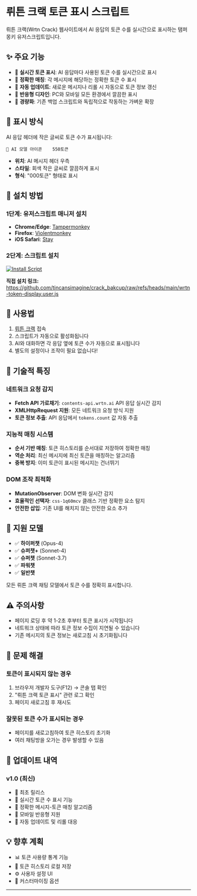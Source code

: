 # 뤼튼 크랙 토큰 표시 스크립트

뤼튼 크랙(Wrtn Crack) 웹사이트에서 AI 응답의 토큰 수를 실시간으로 표시하는 탬퍼몽키 유저스크립트입니다.

## ✨ 주요 기능

- 🔢 **실시간 토큰 표시**: AI 응답마다 사용된 토큰 수를 실시간으로 표시
- 🎯 **정확한 매칭**: 각 메시지에 해당하는 정확한 토큰 수 표시
- 🔄 **자동 업데이트**: 새로운 메시지나 리롤 시 자동으로 토큰 정보 갱신
- 📱 **반응형 디자인**: PC와 모바일 모든 환경에서 깔끔한 표시
- 🚀 **경량화**: 기존 백업 스크립트와 독립적으로 작동하는 가벼운 확장

## 🎨 표시 방식

AI 응답 헤더에 작은 글씨로 토큰 수가 표시됩니다:

```
🤖 AI 모델 아이콘    550토큰
```

- **위치**: AI 메시지 헤더 우측
- **스타일**: 회색 작은 글씨로 깔끔하게 표시
- **형식**: "000토큰" 형태로 표시

## 🚀 설치 방법

### 1단계: 유저스크립트 매니저 설치
- **Chrome/Edge**: [Tampermonkey](https://www.tampermonkey.net/)
- **Firefox**: [Violentmonkey](https://violentmonkey.github.io/)
- **iOS Safari**: [Stay](https://apps.apple.com/kr/app/stay-for-safari/id1591620171)

### 2단계: 스크립트 설치

[![Install Script](https://img.shields.io/badge/🚀%20Install-뤼튼_토큰_표시-red?style=for-the-badge)](https://github.com/tincansimagine/crack_token_viewer/raw/refs/heads/main/wrtn-token-display.user.js)

**직접 설치 링크:**
https://github.com/tincansimagine/crack_bakcup/raw/refs/heads/main/wrtn-token-display.user.js

## 📖 사용법

1. [뤼튼 크랙](https://crack.wrtn.ai) 접속
2. 스크립트가 자동으로 활성화됩니다
3. AI와 대화하면 각 응답 옆에 토큰 수가 자동으로 표시됩니다
4. 별도의 설정이나 조작이 필요 없습니다!

## 🔧 기술적 특징

### 네트워크 요청 감지
- **Fetch API 가로채기**: `contents-api.wrtn.ai` API 응답 실시간 감지
- **XMLHttpRequest 지원**: 모든 네트워크 요청 방식 지원
- **토큰 정보 추출**: API 응답에서 `tokens.count` 값 자동 추출

### 지능적 매칭 시스템
- **순서 기반 매칭**: 토큰 히스토리를 순서대로 저장하여 정확한 매칭
- **역순 처리**: 최신 메시지에 최신 토큰을 매칭하는 알고리즘
- **중복 방지**: 이미 토큰이 표시된 메시지는 건너뛰기

### DOM 조작 최적화
- **MutationObserver**: DOM 변화 실시간 감지
- **효율적인 선택자**: `css-1q60mcv` 클래스 기반 정확한 요소 탐지
- **안전한 삽입**: 기존 UI를 해치지 않는 안전한 요소 추가

## 🎯 지원 모델

- ✅ **하이퍼챗** (Opus-4)
- ✅ **슈퍼챗+** (Sonnet-4) 
- ✅ **슈퍼챗** (Sonnet-3.7)
- ✅ **파워챗**
- ✅ **일반챗**

모든 뤼튼 크랙 채팅 모델에서 토큰 수를 정확히 표시합니다.

## ⚠️ 주의사항

- 페이지 로딩 후 약 1-2초 후부터 토큰 표시가 시작됩니다
- 네트워크 상태에 따라 토큰 정보 수집이 지연될 수 있습니다
- 기존 메시지의 토큰 정보는 새로고침 시 초기화됩니다

## 🐛 문제 해결

### 토큰이 표시되지 않는 경우
1. 브라우저 개발자 도구(F12) → 콘솔 탭 확인
2. "뤼튼 크랙 토큰 표시" 관련 로그 확인
3. 페이지 새로고침 후 재시도

### 잘못된 토큰 수가 표시되는 경우
- 페이지를 새로고침하여 토큰 히스토리 초기화
- 여러 채팅방을 오가는 경우 발생할 수 있음

## 🔄 업데이트 내역

### v1.0 (최신)
- 🎉 최초 릴리스
- 🔢 실시간 토큰 수 표시 기능
- 🎯 정확한 메시지-토큰 매칭 알고리즘
- 📱 모바일 반응형 지원
- 🔄 자동 업데이트 및 리롤 대응

## 💡 향후 계획

- 📊 토큰 사용량 통계 기능
- 💾 토큰 히스토리 로컬 저장
- ⚙️ 사용자 설정 UI
- 🎨 커스터마이징 옵션

---
